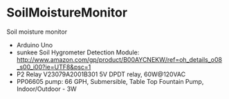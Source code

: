SoilMoistureMonitor
===================

Soil moisture monitor

* Arduino Uno
* sunkee Soil Hygrometer Detection Module: http://www.amazon.com/gp/product/B00AYCNEKW/ref=oh_details_o08_s00_i00?ie=UTF8&psc=1
* P2 Relay V23079A2001B301
    5V DPDT relay, 60W@120VAC
* PP06605 pump: 66 GPH, Submersible, Table Top Fountain Pump, Indoor/Outdoor - 3W

